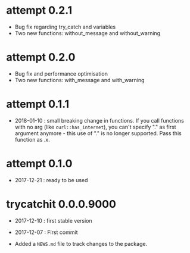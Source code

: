 # attempt 0.2.1

* Bug fix regarding try_catch and variables
* Two new functions: without_message and without_warning

# attempt 0.2.0

* Bug fix and performance optimisation
* Two new functions: with_message and with_warning

# attempt 0.1.1

* 2018-01-10 : small breaking change in functions. If you call functions with no arg (like `curl::has_internet`), you can't specify "." as first argument anymore - this use of "." is no longer supported. Pass this function as .x.

# attempt 0.1.0

* 2017-12-21 : ready to be used 

# trycatchit 0.0.0.9000

* 2017-12-10 : first stable version

* 2017-12-07 : First commit 

* Added a `NEWS.md` file to track changes to the package.



